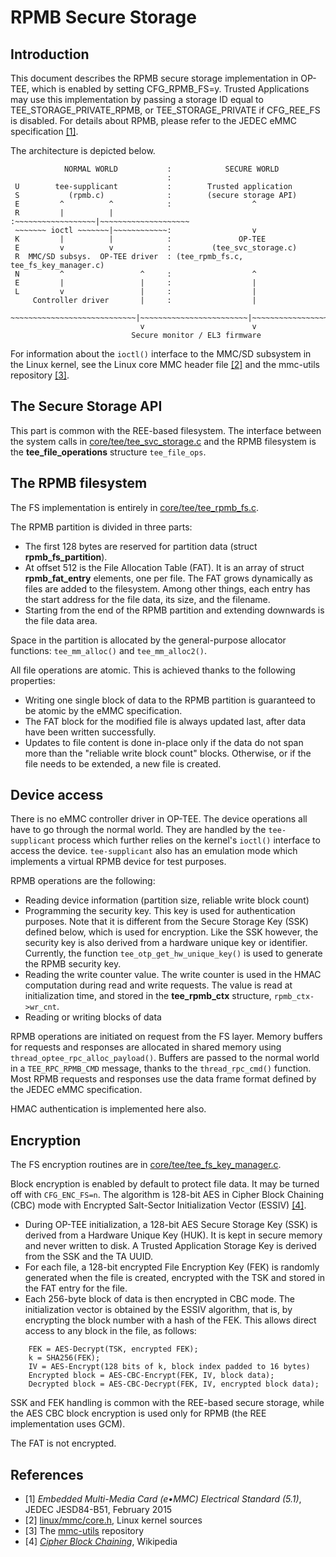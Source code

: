 # RPMB Secure Storage

## Introduction

This document describes the RPMB secure storage implementation in OP-TEE,
which is enabled by setting CFG_RPMB_FS=y. Trusted Applications may use
this implementation by passing a storage ID equal to
TEE_STORAGE_PRIVATE_RPMB, or TEE_STORAGE_PRIVATE if CFG_REE_FS is disabled.
For details about RPMB, please refer to the JEDEC eMMC specification
[[1]](#JEDECeMMC).

The architecture is depicted below.

```
            NORMAL WORLD           :            SECURE WORLD
                                   :
 U        tee-supplicant           :        Trusted application
 S           (rpmb.c)              :        (secure storage API)
 E         ^          ^            :                  ^
 R         |          |            :~~~~~~~~~~~~~~~~~~|~~~~~~~~~~~~~~~~~~~~
 ~~~~~~~ ioctl ~~~~~~~|~~~~~~~~~~~~:                  v
 K         |          |            :               OP-TEE
 E         v          v            :         (tee_svc_storage.c)
 R  MMC/SD subsys.  OP-TEE driver  : (tee_rpmb_fs.c, tee_fs_key_manager.c)
 N         ^                 ^     :                  ^
 E         |                 |     :                  |
 L         v                 |     :                  |
     Controller driver       |     :                  |
 ~~~~~~~~~~~~~~~~~~~~~~~~~~~~|~~~~~~~~~~~~~~~~~~~~~~~~|~~~~~~~~~~~~~~~~~~~~
                             v                        v
                           Secure monitor / EL3 firmware
```

For information about the `ioctl()` interface to the MMC/SD subsystem in the
Linux kernel, see the Linux core MMC header file [[2]](#mmc-core-h) and the
mmc-utils repository [[3]](#mmc-utils).

## The Secure Storage API

This part is common with the REE-based filesystem. The interface between the
system calls in [core/tee/tee_svc_storage.c](../core/tee/tee_svc_storage.c) and
the RPMB filesystem is the **tee_file_operations** structure `tee_file_ops`.

## The RPMB filesystem

The FS implementation is entirely in
[core/tee/tee_rpmb_fs.c](../core/tee/tee_rpmb_fs.c).

The RPMB partition is divided in three parts:

- The first 128 bytes are reserved for partition data (struct
**rpmb_fs_partition**).
- At offset 512 is the File Allocation Table (FAT). It is an array of
struct **rpmb_fat_entry** elements, one per file. The FAT grows dynamically as
files are added to the filesystem. Among other things, each entry has the start
address for the file data, its size, and the filename.
- Starting from the end of the RPMB partition and extending downwards is the
file data area.

Space in the partition is allocated by the general-purpose allocator functions:
`tee_mm_alloc()` and `tee_mm_alloc2()`.

All file operations are atomic. This is achieved thanks to the following
properties:
- Writing one single block of data to the RPMB partition is guaranteed to be
atomic by the eMMC specification.
- The FAT block for the modified file is always updated last, after data have
been written successfully.
- Updates to file content is done in-place only if the data do not span more
than the "reliable write block count" blocks. Otherwise, or if the file needs
to be extended, a new file is created.

## Device access

There is no eMMC controller driver in OP-TEE. The device operations all have to
go through the normal world. They are handled by the `tee-supplicant` process
which further relies on the kernel's `ioctl()` interface to access the device.
`tee-supplicant` also has an emulation mode which implements a virtual RPMB
device for test purposes.

RPMB operations are the following:
- Reading device information (partition size, reliable write block count)
- Programming the security key. This key is used for authentication purposes.
Note that it is different from the Secure Storage Key (SSK) defined below, which
is used for encryption. Like the SSK however, the security key is also derived
from a hardware unique key or identifier. Currently, the function
`tee_otp_get_hw_unique_key()` is used to generate the RPMB security key.
- Reading the write counter value. The write counter is used in the HMAC
computation during read and write requests. The value is read at initialization
time, and stored in the **tee_rpmb_ctx** structure, `rpmb_ctx->wr_cnt`.
- Reading or writing blocks of data

RPMB operations are initiated on request from the FS layer. Memory buffers for
requests and responses are allocated in shared memory using
`thread_optee_rpc_alloc_payload()`.
Buffers are passed to the normal world in a `TEE_RPC_RPMB_CMD` message, thanks
to the `thread_rpc_cmd()` function. Most RPMB requests and responses use the
data frame format defined by the JEDEC eMMC specification.

HMAC authentication is implemented here also.

## Encryption

The FS encryption routines are in [core/tee/tee_fs_key_manager.c](../core/tee/tee_fs_key_manager.c).

Block encryption is enabled by default to protect file data. It may be turned
off with `CFG_ENC_FS=n`. The algorithm is 128-bit AES in Cipher Block Chaining
(CBC) mode with Encrypted Salt-Sector Initialization Vector (ESSIV)
[[4]](#CBC-ESSIV).

- During OP-TEE initialization, a 128-bit AES Secure Storage Key (SSK) is
derived from a Hardware Unique Key (HUK). It is kept in secure memory and never
written to disk. A Trusted Application Storage Key is derived from the SSK and
the TA UUID.
- For each file, a 128-bit encrypted File Encryption Key (FEK) is randomly
generated when the file is created, encrypted with the TSK and stored in the FAT
entry for the file.
- Each 256-byte block of data is then encrypted in CBC mode. The initialization
vector is obtained by the ESSIV algorithm, that is, by encrypting the block
number with a hash of the FEK. This allows direct access to any block in the
file, as follows:
```
    FEK = AES-Decrypt(TSK, encrypted FEK);
    k = SHA256(FEK);
    IV = AES-Encrypt(128 bits of k, block index padded to 16 bytes)
	Encrypted block = AES-CBC-Encrypt(FEK, IV, block data);
	Decrypted block = AES-CBC-Decrypt(FEK, IV, encrypted block data);
```


SSK and FEK handling is common with the REE-based secure storage, while the AES
CBC block encryption is used only for RPMB (the REE implementation uses GCM).

The FAT is not encrypted.

## References

- <a name="JEDECeMMC"></a>[1] _Embedded Multi-Media Card (e•MMC) Electrical Standard (5.1)_, JEDEC JESD84-B51, February 2015
- <a name="mmc-core-h"></a>[2] [linux/mmc/core.h](https://git.kernel.org/cgit/linux/kernel/git/torvalds/linux.git/tree/include/linux/mmc/core.h), Linux kernel sources
- <a name="mmc-utils"></a>[3] The [mmc-utils](http://git.kernel.org/cgit/linux/kernel/git/cjb/mmc-utils.git) repository
- <a name="CBC-ESSIV"></a>[4] [_Cipher Block Chaining_](https://en.wikipedia.org/wiki/Disk_encryption_theory#Cipher-block_chaining_.28CBC.29),
Wikipedia
